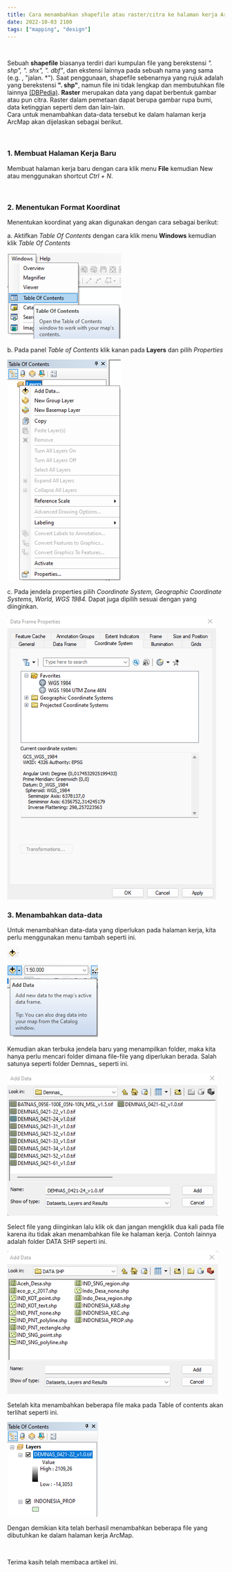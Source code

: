 ```yaml
---
title: Cara menambahkan shapefile atau raster/citra ke halaman kerja ArcMap
date: 2022-10-03 2100
tags: ["mapping", "design"]
---
```


<br>

 Sebuah **shapefile** biasanya terdiri dari kumpulan file yang berekstensi *". shp", ". shx", ". dbf"*, dan ekstensi lainnya pada sebuah nama yang sama (e.g. , "jalan. *"). Saat penggunaan, shapefile sebenarnya yang rujuk adalah yang berekstensi **". shp"**, namun file ini tidak lengkap dan membutuhkan file lainnya [(DBPedia)](http://id.dbpedia.org/page/Shapefile). **Raster** merupakan data yang dapat berbentuk gambar atau pun citra. Raster dalam pemetaan dapat berupa gambar rupa bumi, data ketinggian seperti dem dan lain-lain.
<br>
Cara untuk menambahkan data-data tersebut ke dalam halaman kerja ArcMap akan dijelaskan sebagai berikut.

<br>

### 1. Membuat Halaman Kerja Baru

Membuat halaman kerja baru dengan cara klik menu **File** kemudian New atau menggunakan shortcut *Ctrl + N*.

<br>

### 2. Menentukan Format Koordinat

Menentukan koordinat yang akan digunakan dengan cara sebagai berikut:

a. Aktifkan *Table Of Contents* dengan cara klik menu **Windows** kemudian klik *Table Of Contents*

![](./1.png)<br>

b. Pada panel *Table of Contents* klik kanan pada **Layers** dan pilih *Properties*

![](./2.png)<br>

c. Pada jendela properties pilih *Coordinate System, Geographic Coordinate Systems, World, WGS 1984.* Dapat juga dipilih sesuai dengan yang diinginkan.

![](./koordinat.png)<br>

### 3. Menambahkan data-data

Untuk menambahkan data-data yang diperlukan pada halaman kerja, kita perlu menggunakan menu tambah seperti ini.

![](./6.png)<br>

![](./7.png)<br>

Kemudian akan terbuka jendela baru yang menampilkan folder, maka kita hanya perlu mencari folder dimana file-file yang diperlukan berada. Salah satunya seperti folder Demnas_ seperti ini.

![](./8.png)<br>

Select file yang diinginkan lalu klik ok dan jangan mengklik dua kali pada file karena itu tidak akan menambahkan file ke halaman kerja. Contoh lainnya adalah folder DATA SHP seperti ini.

![](./9.png)<br>

Setelah kita menambahkan beberapa file maka pada Table of contents akan terlihat seperti ini.

![](./10.png)<br>

Dengan demikian kita telah berhasil menambahkan beberapa file yang dibutuhkan ke dalam halaman kerja ArcMap.

<br>

Terima kasih telah membaca artikel ini.

